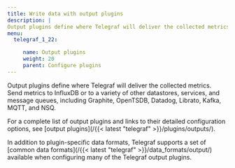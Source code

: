 ```yaml
---
title: Write data with output plugins
description: |
Output plugins define where Telegraf will deliver the collected metrics. 
menu:
  telegraf_1_22:

     name: Output plugins
     weight: 20
     parent: Configure plugins
---
```

Output plugins define where Telegraf will deliver the collected metrics. Send metrics to InfluxDB or to a variety of other datastores, services, and message queues, including Graphite, OpenTSDB, Datadog, Librato, Kafka, MQTT, and NSQ.

For a complete list of output plugins and links to their detailed configuration options, see [output plugins](/{{< latest "telegraf" >}}/plugins/outputs/).

In addition to plugin-specific data formats, Telegraf supports a set of [common data formats](/{{< latest "telegraf" >}}/data_formats/output/) available when configuring many of the Telegraf output plugins.
